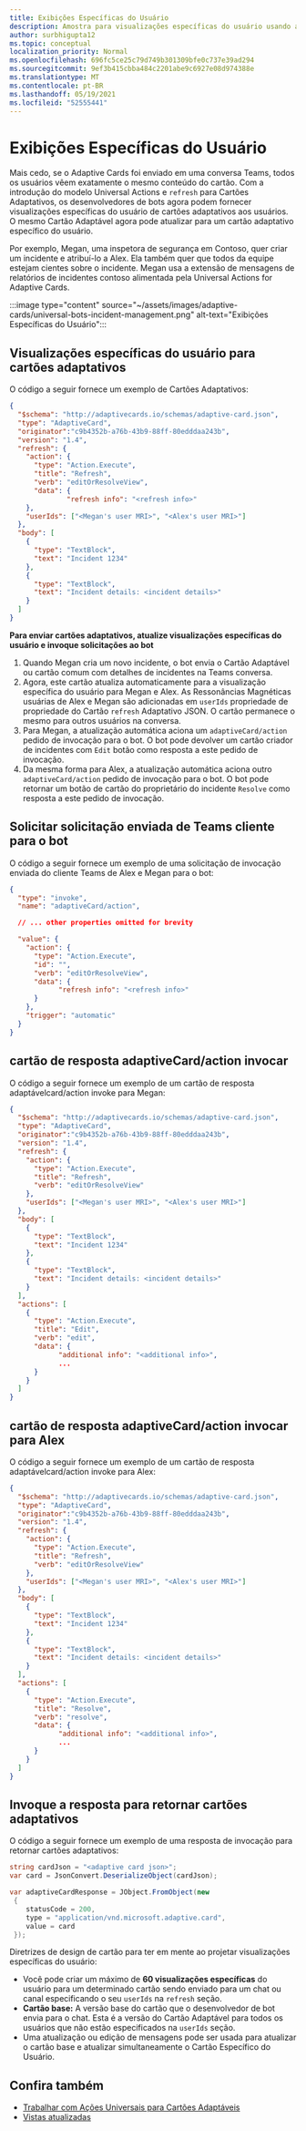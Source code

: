 ```yaml
---
title: Exibições Específicas do Usuário
description: Amostra para visualizações específicas do usuário usando ações universais
author: surbhigupta12
ms.topic: conceptual
localization_priority: Normal
ms.openlocfilehash: 696fc5ce25c79d749b301309bfe0c737e39ad294
ms.sourcegitcommit: 9ef3b415cbba484c2201abe9c6927e08d974388e
ms.translationtype: MT
ms.contentlocale: pt-BR
ms.lasthandoff: 05/19/2021
ms.locfileid: "52555441"
---
```

# <a name="user-specific-views"></a>Exibições Específicas do Usuário

Mais cedo, se o Adaptive Cards foi enviado em uma conversa Teams, todos os usuários vêem exatamente o mesmo conteúdo do cartão. Com a introdução do modelo Universal Actions e `refresh` para Cartões Adaptativos, os desenvolvedores de bots agora podem fornecer visualizações específicas do usuário de cartões adaptativos aos usuários. O mesmo Cartão Adaptável agora pode atualizar para um cartão adaptativo específico do usuário.

Por exemplo, Megan, uma inspetora de segurança em Contoso, quer criar um incidente e atribuí-lo a Alex. Ela também quer que todos da equipe estejam cientes sobre o incidente. Megan usa a extensão de mensagens de relatórios de incidentes contoso alimentada pela Universal Actions for Adaptive Cards.

:::image type="content" source="~/assets/images/adaptive-cards/universal-bots-incident-management.png" alt-text="Exibições Específicas do Usuário":::

## <a name="user-specific-views-for-adaptive-cards"></a>Visualizações específicas do usuário para cartões adaptativos

O código a seguir fornece um exemplo de Cartões Adaptativos:

```JSON
{
  "$schema": "http://adaptivecards.io/schemas/adaptive-card.json",
  "type": "AdaptiveCard",
  "originator":"c9b4352b-a76b-43b9-88ff-80edddaa243b",
  "version": "1.4",
  "refresh": {
    "action": {
      "type": "Action.Execute",
      "title": "Refresh",
      "verb": "editOrResolveView",
      "data": {
              "refresh info": "<refresh info>"
    },
    "userIds": ["<Megan's user MRI>", "<Alex's user MRI>"]
  },
  "body": [
    {
      "type": "TextBlock",
      "text": "Incident 1234"
    },
    {
      "type": "TextBlock",
      "text": "Incident details: <incident details>"
    }
  ]
}
```

**Para enviar cartões adaptativos, atualize visualizações específicas do usuário e invoque solicitações ao bot**

1. Quando Megan cria um novo incidente, o bot envia o Cartão Adaptável ou cartão comum com detalhes de incidentes na Teams conversa.
2. Agora, este cartão atualiza automaticamente para a visualização específica do usuário para Megan e Alex. As Ressonâncias Magnéticas usuárias de Alex e Megan são adicionadas em `userIds` propriedade de propriedade do Cartão `refresh` Adaptativo JSON. O cartão permanece o mesmo para outros usuários na conversa.
3. Para Megan, a atualização automática aciona um `adaptiveCard/action` pedido de invocação para o bot. O bot pode devolver um cartão criador de incidentes com `Edit` botão como resposta a este pedido de invocação.
4. Da mesma forma para Alex, a atualização automática aciona outro `adaptiveCard/action` pedido de invocação para o bot. O bot pode retornar um botão de cartão do proprietário do incidente `Resolve` como resposta a este pedido de invocação.

## <a name="invoke-request-sent-from-teams-client-to-the-bot"></a>Solicitar solicitação enviada de Teams cliente para o bot

O código a seguir fornece um exemplo de uma solicitação de invocação enviada do cliente Teams de Alex e Megan para o bot:

```JSON
{ 
  "type": "invoke",
  "name": "adaptiveCard/action",

  // ... other properties omitted for brevity

  "value": { 
    "action": { 
      "type": "Action.Execute", 
      "id": "", 
      "verb": "editOrResolveView",
      "data": { 
            "refresh info": "<refresh info>"
      } 
    },
    "trigger": "automatic" 
  }
}
```

## <a name="adaptivecardaction-invoke-response-card"></a>cartão de resposta adaptiveCard/action invocar

O código a seguir fornece um exemplo de um cartão de resposta adaptávelcard/action invoke para Megan:

```JSON
{
  "$schema": "http://adaptivecards.io/schemas/adaptive-card.json",
  "type": "AdaptiveCard",
  "originator":"c9b4352b-a76b-43b9-88ff-80edddaa243b",
  "version": "1.4",
  "refresh": {
    "action": {
      "type": "Action.Execute",
      "title": "Refresh",
      "verb": "editOrResolveView"
    },
    "userIds": ["<Megan's user MRI>", "<Alex's user MRI>"]
  },
  "body": [
    {
      "type": "TextBlock",
      "text": "Incident 1234"
    },
    {
      "type": "TextBlock",
      "text": "Incident details: <incident details>"
    }
  ],
  "actions": [
    {
      "type": "Action.Execute",
      "title": "Edit",
      "verb": "edit",
      "data": {
            "additional info": "<additional info>",
            ...
      }
    }
  ]
}
```

## <a name="adaptivecardaction-invoke-response-card-for-alex"></a>cartão de resposta adaptiveCard/action invocar para Alex

O código a seguir fornece um exemplo de um cartão de resposta adaptávelcard/action invoke para Alex:

```JSON
{
  "$schema": "http://adaptivecards.io/schemas/adaptive-card.json",
  "type": "AdaptiveCard",
  "originator":"c9b4352b-a76b-43b9-88ff-80edddaa243b",
  "version": "1.4",
  "refresh": {
    "action": {
      "type": "Action.Execute",
      "title": "Refresh",
      "verb": "editOrResolveView"
    },
    "userIds": ["<Megan's user MRI>", "<Alex's user MRI>"]
  },
  "body": [
    {
      "type": "TextBlock",
      "text": "Incident 1234"
    },
    {
      "type": "TextBlock",
      "text": "Incident details: <incident details>"
    }
  ],
  "actions": [
    {
      "type": "Action.Execute",
      "title": "Resolve",
      "verb": "resolve",
      "data": {
            "additional info": "<additional info>",
            ...
      }
    }
  ]
}
```

## <a name="invoke-response-to-return-adaptive-cards"></a>Invoque a resposta para retornar cartões adaptativos

O código a seguir fornece um exemplo de uma resposta de invocação para retornar cartões adaptativos:

```C#
string cardJson = "<adaptive card json>";
var card = JsonConvert.DeserializeObject(cardJson);

var adaptiveCardResponse = JObject.FromObject(new
 {
    statusCode = 200,
    type = "application/vnd.microsoft.adaptive.card",
    value = card
 });
```

Diretrizes de design de cartão para ter em mente ao projetar visualizações específicas do usuário:

* Você pode criar um máximo de **60 visualizações específicas** do usuário para um determinado cartão sendo enviado para um chat ou canal especificando o seu `userIds` na `refresh` seção.
* **Cartão base:** A versão base do cartão que o desenvolvedor de bot envia para o chat. Esta é a versão do Cartão Adaptável para todos os usuários que não estão especificados na `userIds` seção.
* Uma atualização ou edição de mensagens pode ser usada para atualizar o cartão base e atualizar simultaneamente o Cartão Específico do Usuário.

## <a name="see-also"></a>Confira também

* [Trabalhar com Ações Universais para Cartões Adaptáveis](Work-with-universal-actions-for-adaptive-cards.md)
* [Vistas atualizadas](Up-To-Date-Views.md)
